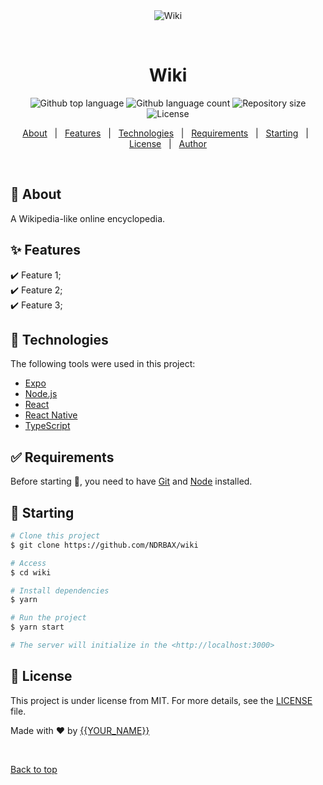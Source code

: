 <div align="center" id="top"> 
  <img src="./.github/app.gif" alt="Wiki" />

&#xa0;

  <!-- <a href="https://wiki.netlify.app">Demo</a> -->
</div>

<h1 align="center">Wiki</h1>

<p align="center">
  <img alt="Github top language" src="https://img.shields.io/github/languages/top/NDRBAX/wiki?color=56BEB8">

  <img alt="Github language count" src="https://img.shields.io/github/languages/count/NDRBAX/wiki?color=56BEB8">

  <img alt="Repository size" src="https://img.shields.io/github/repo-size/NDRBAX/wiki?color=56BEB8">

  <img alt="License" src="https://img.shields.io/github/license/NDRBAX/wiki?color=56BEB8">

  <!-- <img alt="Github issues" src="https://img.shields.io/github/issues/NDRBAX/wiki?color=56BEB8" /> -->

  <!-- <img alt="Github forks" src="https://img.shields.io/github/forks/NDRBAX/wiki?color=56BEB8" /> -->

  <!-- <img alt="Github stars" src="https://img.shields.io/github/stars/NDRBAX/wiki?color=56BEB8" /> -->
</p>

<!-- Status -->

<!-- <h4 align="center">
	🚧  Wiki 🚀 Under construction...  🚧
</h4>

<hr> -->

<p align="center">
  <a href="#dart-about">About</a> &#xa0; | &#xa0; 
  <a href="#sparkles-features">Features</a> &#xa0; | &#xa0;
  <a href="#rocket-technologies">Technologies</a> &#xa0; | &#xa0;
  <a href="#white_check_mark-requirements">Requirements</a> &#xa0; | &#xa0;
  <a href="#checkered_flag-starting">Starting</a> &#xa0; | &#xa0;
  <a href="#memo-license">License</a> &#xa0; | &#xa0;
  <a href="https://github.com/NDRBAX" target="_blank">Author</a>
</p>

<br>

## :dart: About

A Wikipedia-like online encyclopedia.

## :sparkles: Features

:heavy_check_mark: Feature 1;\
:heavy_check_mark: Feature 2;\
:heavy_check_mark: Feature 3;

## :rocket: Technologies

The following tools were used in this project:

- [Expo](https://expo.io/)
- [Node.js](https://nodejs.org/en/)
- [React](https://pt-br.reactjs.org/)
- [React Native](https://reactnative.dev/)
- [TypeScript](https://www.typescriptlang.org/)

## :white_check_mark: Requirements

Before starting :checkered_flag:, you need to have [Git](https://git-scm.com) and [Node](https://nodejs.org/en/) installed.

## :checkered_flag: Starting

```bash
# Clone this project
$ git clone https://github.com/NDRBAX/wiki

# Access
$ cd wiki

# Install dependencies
$ yarn

# Run the project
$ yarn start

# The server will initialize in the <http://localhost:3000>
```

## :memo: License

This project is under license from MIT. For more details, see the [LICENSE](LICENSE.md) file.

Made with :heart: by <a href="https://github.com/NDRBAX" target="_blank">{{YOUR_NAME}}</a>

&#xa0;

<a href="#top">Back to top</a>
